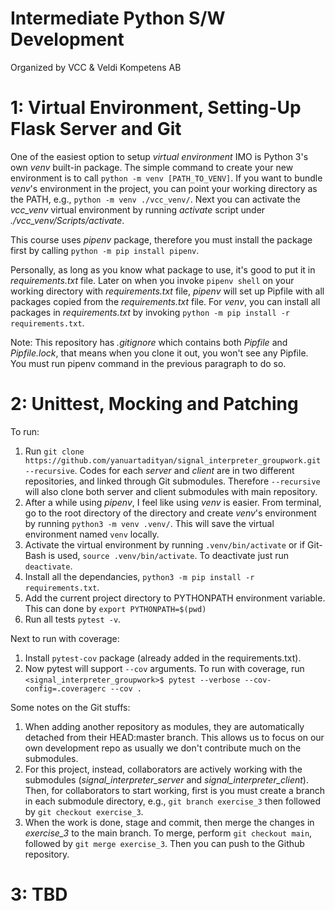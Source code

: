 # Intermediate Python S/W Development 

Organized by VCC & Veldi Kompetens AB

# 1: Virtual Environment, Setting-Up Flask Server and Git

One of the easiest option to setup *virtual environment* IMO is Python 3's own *venv* built-in package. The simple command to create your new environment is to call `python -m venv [PATH_TO_VENV]`. If you want to bundle *venv*'s environment in the project, you can point your working directory as the PATH, e.g., `python -m venv ./vcc_venv/`. Next you can activate the *vcc_venv* virtual environment by running *activate* script under *./vcc_venv/Scripts/activate*.

This course uses *pipenv* package, therefore you must install the package first by calling `python -m pip install pipenv`. 

Personally, as long as you know what package to use, it's good to put it in *requirements.txt* file. Later on when you invoke `pipenv shell` on your working directory with *requirements.txt* file, *pipenv* will set up Pipfile with all packages copied from the *requirements.txt* file. For *venv*, you can install all packages in *requirements.txt* by invoking `python -m pip install -r requirements.txt`.

Note: This repository has *.gitignore* which contains both *Pipfile* and *Pipfile.lock*, that means when you clone it out, you won't see any Pipfile. You must run pipenv command in the previous paragraph to do so.

# 2: Unittest, Mocking and Patching

To run:

1. Run `git clone https://github.com/yanuartadityan/signal_interpreter_groupwork.git --recursive`. Codes for each *server* and *client* are in two different repositories, and linked through Git submodules. Therefore `--recursive` will also clone both server and client submodules with main repository.
2. After a while using *pipenv*, I feel like using *venv* is easier. From terminal, go to the root directory of the directory and create *venv*'s environment by running `python3 -m venv .venv/`. This will save the virtual environment named `venv` locally.
3. Activate the virtual environment by running `.venv/bin/activate` or if Git-Bash is used, `source .venv/bin/activate`. To deactivate just run `deactivate`.
4. Install all the dependancies, `python3 -m pip install -r requirements.txt`.
5. Add the current project directory to PYTHONPATH environment variable. This can done by `export PYTHONPATH=$(pwd)`
6. Run all tests `pytest -v`.

Next to run with coverage:
1. Install `pytest-cov` package (already added in the requirements.txt).
2. Now pytest will support `--cov` arguments. To run with coverage, run `<signal_interpreter_groupwork>$ pytest --verbose --cov-config=.coveragerc --cov .`

Some notes on the Git stuffs:
1. When adding another repository as modules, they are automatically detached from their HEAD:master branch. This allows us to focus on our own development repo as usually we don't contribute much on the submodules.
2. For this project, instead, collaborators are actively working with the submodules (*signal_interpreter_server* and *signal_interpreter_client*). Then, for collaborators to start working, first is you must create a branch in each submodule directory, e.g., `git branch exercise_3` then followed by `git checkout exercise_3`. 
3. When the work is done, stage and commit, then merge the changes in *exercise_3* to the main branch. To merge, perform `git checkout main`, followed by `git merge exercise_3`. Then you can push to the Github repository.

# 3: TBD
